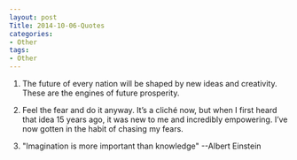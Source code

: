 ```yaml
---
layout: post
Title: 2014-10-06-Quotes
categories:
- Other
tags:
- Other
---
```


1. The future of every nation will be shaped by new ideas and creativity. These are the engines of future prosperity.

2. Feel the fear and do it anyway. It’s a cliché now, but when I first heard that idea 15 years ago, it was new to me and incredibly empowering. I’ve now gotten in the habit of chasing my fears.

3. "Imagination is more important than knowledge" --Albert Einstein



